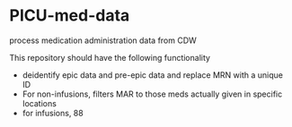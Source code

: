 # PICU-med-data
process medication administration data from CDW


This repository should have the following functionality

* deidentify epic data and pre-epic data and replace MRN with a unique ID
* For non-infusions, filters MAR to those meds actually given in specific locations
* for infusions, 88
